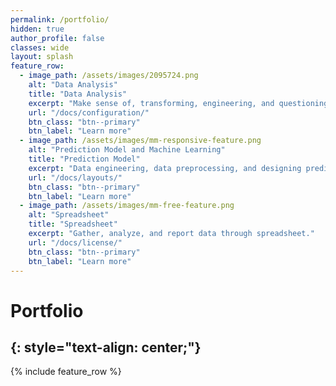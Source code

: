 ```yaml
---
permalink: /portfolio/
hidden: true
author_profile: false
classes: wide
layout: splash
feature_row:
  - image_path: /assets/images/2095724.png
    alt: "Data Analysis"
    title: "Data Analysis"
    excerpt: "Make sense of, transforming, engineering, and questioning data to find useful information."
    url: "/docs/configuration/"
    btn_class: "btn--primary"
    btn_label: "Learn more"
  - image_path: /assets/images/mm-responsive-feature.png
    alt: "Prediction Model and Machine Learning"
    title: "Prediction Model"
    excerpt: "Data engineering, data preprocessing, and designing prediction model with machine learning."
    url: "/docs/layouts/"
    btn_class: "btn--primary"
    btn_label: "Learn more"
  - image_path: /assets/images/mm-free-feature.png
    alt: "Spreadsheet"
    title: "Spreadsheet"
    excerpt: "Gather, analyze, and report data through spreadsheet."
    url: "/docs/license/"
    btn_class: "btn--primary"
    btn_label: "Learn more"      
---
```


# 
# Portfolio
{: style="text-align: center;"}
---
{% include feature_row %}
